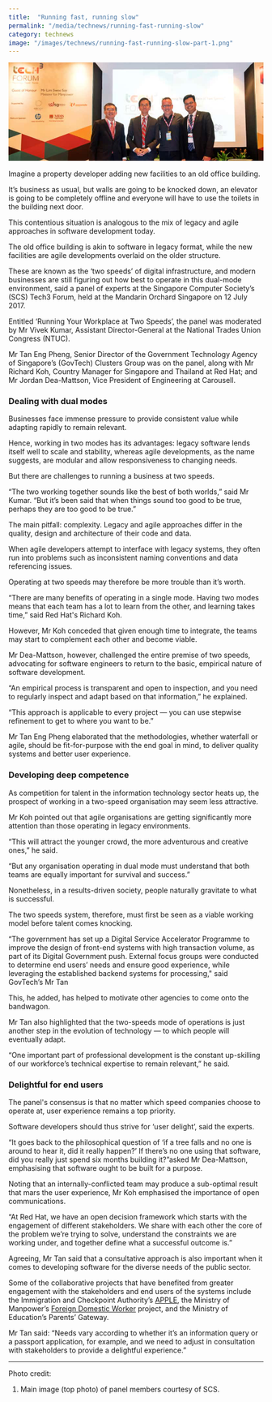 ```yaml
---
title:  "Running fast, running slow"
permalink: "/media/technews/running-fast-running-slow"
category: technews
image: "/images/technews/running-fast-running-slow-part-1.png"
---
```


![Running fast, running slow](/images/technews/running-fast-running-slow-part-1.png)

Imagine a property developer adding new facilities to an old office building.

It’s business as usual, but walls are going to be knocked down, an elevator is going to be completely offline and everyone will have to use the toilets in the building next door.

This contentious situation is analogous to the mix of legacy and agile approaches in software development today.

The old office building is akin to software in legacy format, while the new facilities are agile developments overlaid on the older structure.

These are known as the ‘two speeds’ of digital infrastructure, and modern businesses are still figuring out how best to operate in this dual-mode environment, said a panel of experts at the  Singapore Computer Society’s (SCS) Tech3 Forum, held at the Mandarin Orchard Singapore on 12 July 2017.

Entitled ‘Running Your Workplace at Two Speeds’, the panel was moderated by Mr Vivek Kumar, Assistant Director-General at the National Trades Union Congress (NTUC).

Mr Tan Eng Pheng, Senior Director of the Government Technology Agency of Singapore’s (GovTech) Clusters Group was on the panel, along with Mr Richard Koh, Country Manager for Singapore and Thailand at Red Hat; and Mr Jordan Dea-Mattson, Vice President of Engineering at Carousell.

### **Dealing with dual modes**
Businesses face immense pressure to provide consistent value while adapting rapidly to remain relevant.

Hence, working in two modes has its advantages: legacy software lends itself well to scale and stability, whereas agile developments, as the name suggests, are modular and allow responsiveness to changing needs.

But there are challenges to running a business at two speeds.

“The two working together sounds like the best of both worlds,” said Mr Kumar. “But it’s been said that when things sound too good to be true, perhaps they are too good to be true.”

The main pitfall: complexity. Legacy and agile approaches differ in the quality, design and architecture of their code and data.

When agile developers attempt to interface with legacy systems, they often run into problems such as inconsistent naming conventions and data referencing issues.

Operating at two speeds may therefore be more trouble than it’s worth.

“There are many benefits of operating in a single mode. Having two modes means that each team has a lot to learn from the other, and learning takes time,” said Red Hat's Richard Koh.

However, Mr Koh conceded that given enough time to integrate, the teams may start to complement each other and become viable.

Mr Dea-Mattson, however, challenged the entire premise of two speeds, advocating for software engineers to return to the basic, empirical nature of software development.

“An empirical process is transparent and open to inspection, and you need to regularly inspect and adapt based on that information,” he explained.

“This approach is applicable to every project — you can use stepwise refinement to get to where you want to be.”

Mr Tan Eng Pheng elaborated that the methodologies, whether waterfall or agile, should be fit-for-purpose with the end goal in mind, to deliver quality systems and better user experience.

### **Developing deep competence**
As competition for talent in the information technology sector heats up, the prospect of working in a two-speed organisation may seem less attractive.

Mr Koh pointed out that agile organisations are getting significantly more attention than those operating in legacy environments.

“This will attract the younger crowd, the more adventurous and creative ones,” he said.

“But any organisation operating in dual mode must understand that both teams are equally important for survival and success.”

Nonetheless, in a results-driven society, people naturally gravitate to what is successful.

The two speeds system, therefore, must first be seen as a viable working model before talent comes knocking.

“The government has set up a Digital Service Accelerator  Programme to improve the design of front-end systems with high transaction volume, as part of its Digital Government push. External focus groups were conducted to determine end users’ needs and ensure good experience, while leveraging the established backend systems for processing," said GovTech’s Mr Tan

This, he added, has helped to motivate other agencies to come onto the bandwagon.

Mr Tan also highlighted that the two-speeds mode of operations is just another step in the evolution of technology — to which people will eventually adapt.

“One important part of professional development is the constant up-skilling of our workforce’s technical expertise to remain relevant,” he said.

### **Delightful for end users**
The panel's consensus is that no matter which speed companies choose to operate at, user experience remains a top priority.

Software developers should thus strive for ‘user delight’, said the experts.

“It goes back to the philosophical question of ‘if a tree falls and no one is around to hear it, did it really happen?’ If there’s no one using that software, did you really just spend six months building it?”asked Mr Dea-Mattson, emphasising that software ought to be built for a purpose.

Noting that an internally-conflicted team may produce a sub-optimal result that mars the user experience, Mr Koh emphasised the importance of open communications.

“At Red Hat, we have an open decision framework which starts with the engagement of different stakeholders. We share with each other the core of the problem we’re trying to solve, understand the constraints we are working under, and together define what a successful outcome is.”

Agreeing, Mr Tan said that a consultative approach is also important when it comes to developing software for the diverse needs of the public sector.

Some of the collaborative projects that have benefited from greater engagement with the stakeholders and end users of the systems include the Immigration and Checkpoint Authority’s [APPLE](https://www.ica.gov.sg/esvclandingpage/apples), the Ministry of Manpower’s [Foreign Domestic Worker](https://www.mom.gov.sg/passes-and-permits/work-permit-for-foreign-domestic-worker/apply-for-work-permit) project, and the Ministry of Education’s Parents’ Gateway.

Mr Tan said: “Needs vary according to whether it’s an information query or a passport application, for example, and we need to adjust in consultation with stakeholders to provide a delightful experience.”

---

Photo credit:
1. Main image (top photo) of panel members courtesy of SCS.
